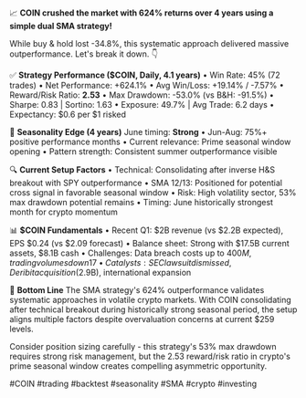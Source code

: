 📈 **COIN crushed the market with 624% returns over 4 years using a simple dual SMA strategy!**

While buy & hold lost -34.8%, this systematic approach delivered massive outperformance.
Let's break it down. 👇

✅ **Strategy Performance ($COIN, Daily, 4.1 years)**
• Win Rate: 45% (72 trades)
• Net Performance: +624.1%
• Avg Win/Loss: +19.14% / -7.57%
• Reward/Risk Ratio: **2.53**
• Max Drawdown: -53.0% (vs B&H: -91.5%)
• Sharpe: 0.83 | Sortino: 1.63
• Exposure: 49.7% | Avg Trade: 6.2 days
• Expectancy: $0.6 per $1 risked

📅 **Seasonality Edge (4 years)**
June timing: **Strong**
• Jun-Aug: 75%+ positive performance months
• Current relevance: Prime seasonal window opening
• Pattern strength: Consistent summer outperformance visible

🔍 **Current Setup Factors**
• Technical: Consolidating after inverse H&S breakout with SPY outperformance
• SMA 12/13: Positioned for potential cross signal in favorable seasonal window
• Risk: High volatility sector, 53% max drawdown potential remains
• Timing: June historically strongest month for crypto momentum

📊 **$COIN Fundamentals**
• Recent Q1: $2B revenue (vs $2.2B expected), EPS $0.24 (vs $2.09 forecast)
• Balance sheet: Strong with $17.5B current assets, $8.1B cash
• Challenges: Data breach costs up to $400M, trading volumes down 17%
• Catalysts: SEC lawsuit dismissed, Deribit acquisition ($2.9B), international expansion

📌 **Bottom Line**
The SMA strategy's 624% outperformance validates systematic approaches in volatile crypto markets. With COIN consolidating after technical breakout during historically strong seasonal period, the setup aligns multiple factors despite overvaluation concerns at current $259 levels.

Consider position sizing carefully - this strategy's 53% max drawdown requires strong risk management, but the 2.53 reward/risk ratio in crypto's prime seasonal window creates compelling asymmetric opportunity.

#COIN #trading #backtest #seasonality #SMA #crypto #investing
